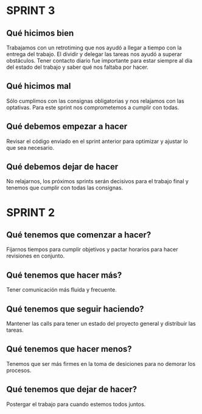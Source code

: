 # SPRINT 3

## Qué hicimos bien
Trabajamos con un retrotiming que nos ayudó a llegar a tiempo con la entrega del trabajo. El dividir y delegar las tareas nos ayudó a superar obstáculos. Tener contacto diario fue importante para estar siempre al día del estado del trabajo y saber qué nos faltaba por hacer.

## Qué hicimos mal
Sólo cumplimos con las consignas obligatorias y nos relajamos con las optativas. Para este sprint nos comprometemos a cumplir con todas.

## Qué debemos empezar a hacer
Revisar el código enviado en el sprint anterior para optimizar y ajustar lo que sea necesario.

## Qué debemos dejar de hacer
No relajarnos, los próximos sprints serán decisivos para el trabajo final y tenemos que cumplir con todas las consignas.


# SPRINT 2

## Qué tenemos que comenzar a hacer?
Fijarnos tiempos para cumplir objetivos y pactar horarios para hacer revisiones en conjunto.

## Qué tenemos que hacer más?
Tener comunicación más fluida y frecuente. 

## Qué tenemos que seguir haciendo?
Mantener las calls para tener un estado del proyecto general y distribuir las tareas.

## Qué tenemos que hacer menos?
Tenemos que ser más firmes en la toma de desiciones para no demorar los procesos.

## Qué tenemos que dejar de hacer?
Postergar el trabajo para cuando estemos todos juntos.
